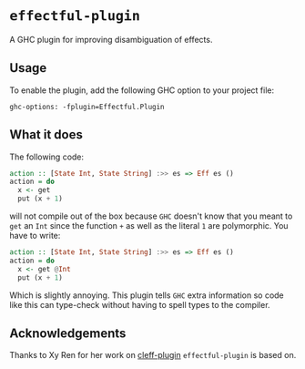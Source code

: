 # `effectful-plugin`

A GHC plugin for improving disambiguation of effects.

## Usage

To enable the plugin, add the following GHC option to your project file:

```
ghc-options: -fplugin=Effectful.Plugin
```

## What it does

The following code:

```haskell
action :: [State Int, State String] :>> es => Eff es ()
action = do
  x <- get
  put (x + 1)
```

will not compile out of the box because `GHC` doesn't know that you meant to
`get` an `Int` since the function `+` as well as the literal `1` are
polymorphic. You have to write:

```haskell
action :: [State Int, State String] :>> es => Eff es ()
action = do
  x <- get @Int
  put (x + 1)
```

Which is slightly annoying. This plugin tells `GHC` extra information so code
like this can type-check without having to spell types to the compiler.

## Acknowledgements

Thanks to Xy Ren for her work on
[cleff-plugin](https://hackage.haskell.org/package/cleff-plugin)
`effectful-plugin` is based on.

